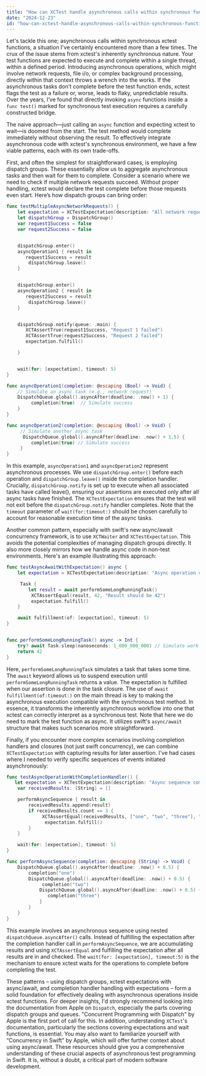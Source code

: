 ```yaml
---
title: "How can XCTest handle asynchronous calls within synchronous functions?"
date: "2024-12-23"
id: "how-can-xctest-handle-asynchronous-calls-within-synchronous-functions"
---
```


Let's tackle this one; asynchronous calls within synchronous xctest functions, a situation I've certainly encountered more than a few times. The crux of the issue stems from xctest's inherently synchronous nature. Your test functions are expected to execute and complete within a single thread, within a defined period. Introducing asynchronous operations, which might involve network requests, file i/o, or complex background processing, directly within that context throws a wrench into the works. If the asynchronous tasks don’t complete before the test function ends, xctest flags the test as a failure or, worse, leads to flaky, unpredictable results. Over the years, I’ve found that directly invoking `async` functions inside a `func test()` marked for synchronous test execution requires a carefully constructed bridge.

The naive approach—just calling an `async` function and expecting xctest to wait—is doomed from the start. The test method would complete immediately without observing the result. To effectively integrate asynchronous code with xctest's synchronous environment, we have a few viable patterns, each with its own trade-offs.

First, and often the simplest for straightforward cases, is employing dispatch groups. These essentially allow us to aggregate asynchronous tasks and then wait for them to complete. Consider a scenario where we need to check if multiple network requests succeed. Without proper handling, xctest would declare the test complete before those requests even start. Here’s how dispatch groups can bring order:

```swift
func testMultipleAsyncNetworkRequests() {
    let expectation = XCTestExpectation(description: "All network requests completed")
    let dispatchGroup = DispatchGroup()
    var request1Success = false
    var request2Success = false


    dispatchGroup.enter()
    asyncOperation1 { result in
       request1Success = result
        dispatchGroup.leave()
    }


    dispatchGroup.enter()
    asyncOperation2 { result in
       request2Success = result
        dispatchGroup.leave()
    }


    dispatchGroup.notify(queue: .main) {
       XCTAssertTrue(request1Success, "Request 1 failed")
       XCTAssertTrue(request2Success, "Request 2 failed")
       expectation.fulfill()

    }


    wait(for: [expectation], timeout: 5)
}

func asyncOperation1(completion: @escaping (Bool) -> Void) {
    // Simulate an async task (e.g., network request)
    DispatchQueue.global().asyncAfter(deadline: .now() + 1) {
         completion(true)  // Simulate success
    }
}

func asyncOperation2(completion: @escaping (Bool) -> Void) {
     // Simulate another async task
      DispatchQueue.global().asyncAfter(deadline: .now() + 1.5) {
         completion(true) // Simulate success
     }
}
```

In this example, `asyncOperation1` and `asyncOperation2` represent asynchronous processes. We use `dispatchGroup.enter()` before each operation and `dispatchGroup.leave()` inside the completion handler. Crucially, `dispatchGroup.notify` is set up to execute when all associated tasks have called leave(), ensuring our assertions are executed only after all async tasks have finished. The `XCTestExpectation` ensures that the test will not exit before the `dispatchGroup.notify` handler completes. Note that the `timeout` parameter of `wait(for:timeout:)` should be chosen carefully to account for reasonable execution time of the async tasks.

Another common pattern, especially with swift's new async/await concurrency framework, is to use `XCTWaiter` and `XCTestExpectation`. This avoids the potential complexities of managing dispatch groups directly. It also more closely mirrors how we handle async code in non-test environments. Here's an example illustrating this approach:

```swift
func testAsyncAwaitWithExpectation() async {
    let expectation = XCTestExpectation(description: "Async operation completed")

     Task {
        let result = await performSomeLongRunningTask()
         XCTAssertEqual(result, 42, "Result should be 42")
         expectation.fulfill()
    }

    await fulfillment(of: [expectation], timeout: 5)
}


func performSomeLongRunningTask() async -> Int {
    try? await Task.sleep(nanoseconds: 1_000_000_000) // Simulate work
    return 42
}
```

Here, `performSomeLongRunningTask` simulates a task that takes some time. The `await` keyword allows us to suspend execution until `performSomeLongRunningTask` returns a value. The expectation is fulfilled when our assertion is done in the task closure. The use of `await fulfillment(of:timeout:)` on the main thread is key to making the asynchronous execution compatible with the synchronous test method. In essence, it transforms the inherently asynchronous workflow into one that xctest can correctly interpret as a synchronous test. Note that here we do need to mark the test function as async. It utilizes swift's `async/await` structure that makes such scenarios more straightforward.

Finally, if you encounter more complex scenarios involving completion handlers and closures (not just swift concurrency), we can combine `XCTestExpectation` with capturing results for later assertion. I've had cases where I needed to verify specific sequences of events initiated asynchronously:

```swift
func testAsyncOperationWithCompletionHandler() {
   let expectation = XCTestExpectation(description: "Async sequence completed")
    var receivedResults: [String] = []

    performAsyncSequence { result in
        receivedResults.append(result)
        if receivedResults.count == 3 {
             XCTAssertEqual(receivedResults, ["one", "two", "three"], "Incorrect sequence")
              expectation.fulfill()
        }
    }

    wait(for: [expectation], timeout: 5)
}

func performAsyncSequence(completion: @escaping (String) -> Void) {
    DispatchQueue.global().asyncAfter(deadline: .now() + 0.5) {
        completion("one")
        DispatchQueue.global().asyncAfter(deadline: .now() + 0.5) {
             completion("two")
            DispatchQueue.global().asyncAfter(deadline: .now() + 0.5) {
               completion("three")
            }
        }
    }
}
```

This example involves an asynchronous sequence using nested `dispatchQueue.asyncAfter()` calls. Instead of fulfilling the expectation after the completion handler call in `performAsyncSequence`, we are accumulating results and using `XCTAssertEqual` and fulfilling the expectation after all results are in and checked. The `wait(for: [expectation], timeout:5)` is the mechanism to ensure xctest waits for the operations to complete before completing the test.

These patterns – using dispatch groups, xctest expectations with async/await, and completion handler handling with expectations – form a solid foundation for effectively dealing with asynchronous operations inside xctest functions. For deeper insights, I'd strongly recommend looking into the documentation from Apple on `Dispatch`, especially the parts covering dispatch groups and queues. "Concurrent Programming with Dispatch" by Apple is the first port of call for this. In addition, understanding `XCTest`'s documentation, particularly the sections covering expectations and wait functions, is essential. You may also want to familiarize yourself with “Concurrency in Swift” by Apple, which will offer further context about using async/await. These resources should give you a comprehensive understanding of these crucial aspects of asynchronous test programming in Swift. It is, without a doubt, a critical part of modern software development.
